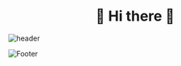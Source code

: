 
<div align="center"><h1>👋 Hi there 👋</h1></div>

![header](https://capsule-render.vercel.app/api?type=slice&color=FFCC33&height=250&section=header&text=Development&fontSize=70&animation=twinkling&fontColor=032539&rotate=16&fontAlign=73&fontAlignY=36.5&desc=Project%20By%20HwnaO&descAlign=70&descAlignY=57)





![Footer](https://capsule-render.vercel.app/api?type=waving&color=FFCC33&height=200&section=footer)
